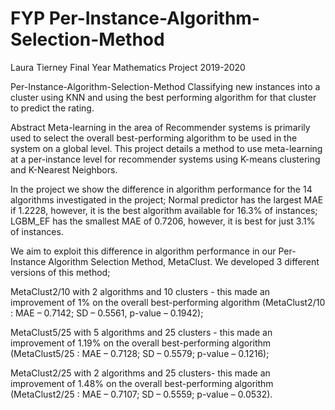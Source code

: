 # FYP Per-Instance-Algorithm-Selection-Method

Laura Tierney
Final Year Mathematics Project 
2019-2020

Per-Instance-Algorithm-Selection-Method
Classifying new instances into a cluster using KNN and using the best performing algorithm for that cluster to predict the rating.

Abstract
Meta-learning in the area of Recommender systems is primarily used to select the overall
best-performing algorithm to be used in the system on a global level. This project details a
method to use meta-learning at a per-instance level for recommender systems using K-means
clustering and K-Nearest Neighbors.

In the project we show the difference in algorithm performance for the 14 algorithms
investigated in the project; Normal predictor has the largest MAE if 1.2228, however, it is the
best algorithm available for 16.3% of instances; LGBM_EF has the smallest MAE of 0.7206,
however, it is best for just 3.1% of instances.

We aim to exploit this difference in algorithm performance in our Per-Instance Algorithm
Selection Method, MetaClust. We developed 3 different versions of this method;

MetaClust2/10 with 2 algorithms and 10 clusters - this made an improvement of 1% on the
overall best-performing algorithm (MetaClust2/10 : MAE – 0.7142; SD – 0.5561, p-value –
0.1942);

MetaClust5/25 with 5 algorithms and 25 clusters - this made an improvement of 1.19% on the
overall best-performing algorithm (MetaClust5/25 : MAE – 0.7128; SD – 0.5579; p-value –
0.1216);

MetaClust2/25 with 2 algorithms and 25 clusters- this made an improvement of 1.48% on the
overall best-performing algorithm (MetaClust2/25 : MAE – 0.7107; SD – 0.5559; p-value –
0.0532).


